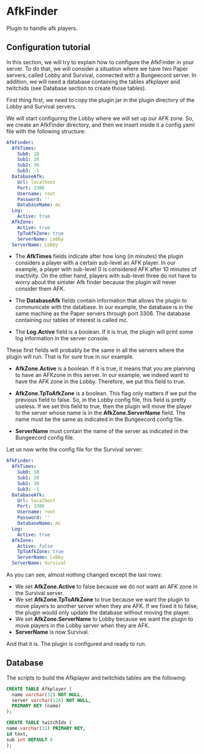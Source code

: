 # AfkFinder
Plugin to handle afk players. 

## Configuration tutorial

In this section, we will try to explain how to configure the AfkFinder in your server. To do that, we will consider a situation where we have two Paper servers, called Lobby and Survival, connected with a Bungeecord server. In addition, we will need a database containing the tables afkplayer and twitchids (see Database section to create those tables). 

First thing first, we need to copy the plugin jar in the plugin directory of the Lobby and Survival servers. 

We will start configuring the Lobby where we will set up our AFK zone. So, we create an AfkFinder directory, and then we insert inside it a config.yaml file with the following structure:

```yaml
AfkFinder:
  AfkTimes:
    Sub0: 10
    Sub1: 20
    Sub2: 30
    Sub3: -1
  DatabaseAfk:
    Url: localhost
    Port: 3306
    Username: root
    Password: ''
    DatabaseName: mc
  Log:
    Active: true
  AfkZone:
    Active: true 
    TpToAfkZone: true
    ServerName: Lobby
  ServerName: Lobby
```
* The **AfkTimes** fields indicate after how long (in minutes) the plugin considers a player with a certain sub-level an AFK player. In our example, a player with sub-level 0 is considered AFK after 10 minutes of inactivity. On the other hand, players with sub-level three do not have to worry about the sinister Afk finder because the plugin will never consider them AFK.

* The **DatabaseAfk** fields contain information that allows the plugin to communicate with the database. In our example, the database is in the same machine as the Paper servers through port 3306. The database containing our tables of interest is called mc. 

* The **Log.Active** field is a boolean. If it is true, the plugin will print some log information in the server console.

These first fields will probably be the same in all the servers where the plugin will run. That is for sure true in our example. 

* **AfkZone.Active** is a boolean. If it is true, it means that you are planning to have an AFKzone in this server. In our example, we indeed want to have the AFK zone in the Lobby. Therefore, we put this field to true.

* **AfkZone.TpToAfkZone** is a boolean. This flag only matters if we put the previous field to false. So, in the Lobby config file, this field is pretty useless. If we set this field to true, then the plugin will move the player to the server whose name is in the **AfkZone.ServerName** field. The name must be the same as indicated in the Bungeecord config file. 

* **ServerName** must contain the name of the server as indicated in the Bungeecord config file. 

Let us now write the config file for the Survival server:

```yaml
AfkFinder:
  AfkTimes:
    Sub0: 10
    Sub1: 20
    Sub2: 30
    Sub3: -1
  DatabaseAfk:
    Url: localhost
    Port: 3306
    Username: root
    Password: ''
    DatabaseName: mc
  Log:
    Active: true
  AfkZone:
    Active: false
    TpToAfkZone: true
    ServerName: Lobby
  ServerName: Survival
```
As you can see, almost nothing changed except the last rows:

* We set **AfkZone.Active** to false because we do not want an AFK zone in the Survival server.
* We set **AfkZone.TpToAfkZone** to true because we want the plugin to move players to another server when they are AFK. If we fixed it to false, the plugin would only update the database without moving the player.
* We set **AfkZone.ServerName** to Lobby because we want the plugin to move players in the Lobby server when they are AFK.
* **ServerName** is now Survival.

And that it is. The plugin is configured and ready to run. 

## Database
The scripts to build the Afkplayer and twitchids tables are the following:
```sql
CREATE TABLE Afkplayer (
  name varchar(32) NOT NULL,
  server varchar(128) NOT NULL,
  PRIMARY KEY (name)
);

CREATE TABLE twitchIds (
name varchar(32) PRIMARY KEY, 
id text, 
sub int DEFAULT 0
);
```

